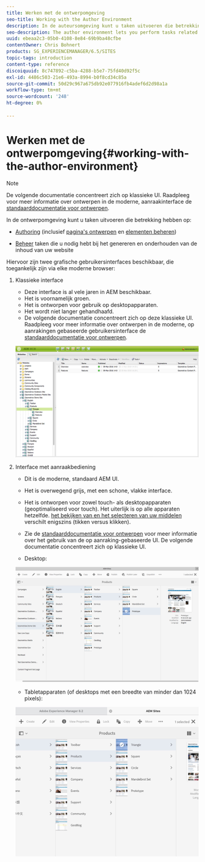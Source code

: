 ```yaml
---
title: Werken met de ontwerpomgeving
seo-title: Working with the Author Environment
description: In de auteursomgeving kunt u taken uitvoeren die betrekking hebben op het ontwerpen (waaronder het schrijven en beheren van elementen voor pagina's) en het beheren van taken die u nodig hebt bij het genereren en onderhouden van de inhoud van uw website.
seo-description: The author environment lets you perform tasks related to authoring (including page authoring and managing assets) and administering tasks you need when generating and maintaining the content on your website.
uuid: ebeaa2c3-05b0-4108-8e84-69b9ba48cfbe
contentOwner: Chris Bohnert
products: SG_EXPERIENCEMANAGER/6.5/SITES
topic-tags: introduction
content-type: reference
discoiquuid: 8c747892-c5ba-4288-b5e7-75fd40d92f5c
exl-id: 4486c503-21e6-493a-8994-b0f8cd34c85a
source-git-commit: 50d29c967a675db92e077916fb4adef6d2d98a1a
workflow-type: tm+mt
source-wordcount: '248'
ht-degree: 0%

---
```


# Werken met de ontwerpomgeving{#working-with-the-author-environment}

>[!NOTE]
>
>De volgende documentatie concentreert zich op klassieke UI. Raadpleeg voor meer informatie over ontwerpen in de moderne, aanraakinterface de [standaarddocumentatie voor ontwerpen](/help/assets/assets.md).

In de ontwerpomgeving kunt u taken uitvoeren die betrekking hebben op:

* [Authoring](/help/sites-authoring/author.md) (inclusief [pagina&#39;s ontwerpen](/help/sites-authoring/qg-page-authoring.md) en [elementen beheren](/help/assets/assets.md))

* [Beheer](/help/sites-administering/administer-best-practices.md) taken die u nodig hebt bij het genereren en onderhouden van de inhoud van uw website

Hiervoor zijn twee grafische gebruikersinterfaces beschikbaar, die toegankelijk zijn via elke moderne browser:

1. Klassieke interface

   * Deze interface is al vele jaren in AEM beschikbaar.
   * Het is voornamelijk groen.
   * Het is ontworpen voor gebruik op desktopapparaten.
   * Het wordt niet langer gehandhaafd.
   * De volgende documentatie concentreert zich op deze klassieke UI. Raadpleeg voor meer informatie over ontwerpen in de moderne, op aanrakingen gebaseerde gebruikersinterface de [standaarddocumentatie voor ontwerpen](/help/sites-authoring/author.md).

   ![chlimage_1-149](assets/chlimage_1-149.png)

1. Interface met aanraakbediening

   * Dit is de moderne, standaard AEM UI.
   * Het is overwegend grijs, met een schone, vlakke interface.
   * Het is ontworpen voor zowel touch- als desktopapparaten (geoptimaliseerd voor touch). Het uiterlijk is op alle apparaten hetzelfde. [het bekijken van en het selecteren van uw middelen](/help/sites-authoring/basic-handling.md) verschilt enigszins (tikken versus klikken).
   * Zie de [standaarddocumentatie voor ontwerpen](/help/sites-authoring/author.md) voor meer informatie over het gebruik van de op aanraking-gebaseerde UI. De volgende documentatie concentreert zich op klassieke UI.

   * Desktop:

   ![chlimage_1-150](assets/chlimage_1-150.png)

   * Tabletapparaten (of desktops met een breedte van minder dan 1024 pixels):

   ![chlimage_1-7](assets/chlimage_1-7.jpeg)
